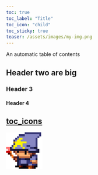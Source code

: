 ```yaml
---
toc: true
toc_label: "Title"
toc_icon: "child"
toc_sticky: true
teaser: /assets/images/my-img.png
---
```


An automatic table of contents



## Header two are big

### Header 3

#### Header 4

## [toc_icons](https://fontawesome.com/icons?d=gallery&s=solid&m=free)

![relative](../assets/images/my-img.png)
